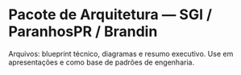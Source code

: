 
# Pacote de Arquitetura — SGI / ParanhosPR / Brandin
Arquivos: blueprint técnico, diagramas e resumo executivo. Use em apresentações e como base de padrões de engenharia.
